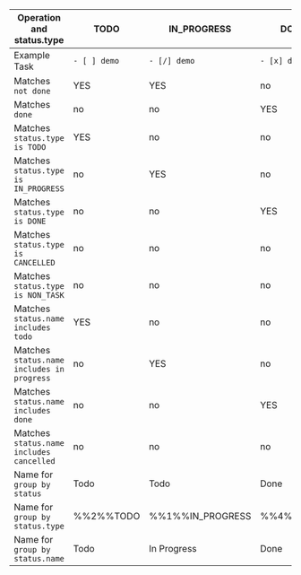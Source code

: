 <!-- placeholder to force blank line before included text -->

| Operation and status.type | TODO | IN_PROGRESS | DONE | CANCELLED | NON_TASK |
| ----- | ----- | ----- | ----- | ----- | ----- |
| Example Task | `- [ ] demo` | `- [/] demo` | `- [x] demo` | `- [-] demo` | `- [~] demo` |
| Matches `not done` | YES | YES | no | no | no |
| Matches `done` | no | no | YES | YES | YES |
| Matches `status.type is TODO` | YES | no | no | no | no |
| Matches `status.type is IN_PROGRESS` | no | YES | no | no | no |
| Matches `status.type is DONE` | no | no | YES | no | no |
| Matches `status.type is CANCELLED` | no | no | no | YES | no |
| Matches `status.type is NON_TASK` | no | no | no | no | YES |
| Matches `status.name includes todo` | YES | no | no | no | no |
| Matches `status.name includes in progress` | no | YES | no | no | no |
| Matches `status.name includes done` | no | no | YES | no | no |
| Matches `status.name includes cancelled` | no | no | no | YES | no |
| Name for `group by status` | Todo | Todo | Done | Done | Done |
| Name for `group by status.type` | %%2%%TODO | %%1%%IN_PROGRESS | %%4%%DONE | %%5%%CANCELLED | %%6%%NON_TASK |
| Name for `group by status.name` | Todo | In Progress | Done | Cancelled | My custom status |


<!-- placeholder to force blank line after included text -->
